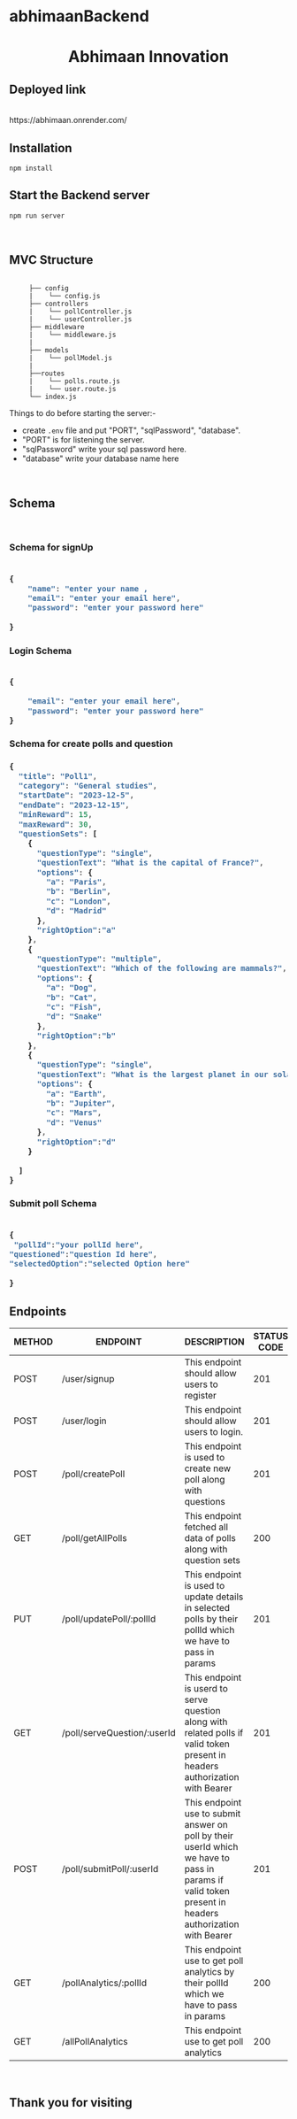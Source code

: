 # abhimaanBackend
<h1 align="center">Abhimaan Innovation </h1>

## Deployed link

<br>
https://abhimaan.onrender.com/

<br>

## Installation

```
npm install
```

## Start the Backend server 

```
npm run server
```


<br>

##  MVC Structure

```

     ├── config
     |    └── config.js
     ├── controllers
     |    └── pollController.js
     |    └── userController.js
     ├── middleware
     |    └── middleware.js
     |    
     ├── models
     |    └── pollModel.js
     |    
     ├──routes
     |    └── polls.route.js
     |    └── user.route.js
     └── index.js
```
Things to do before starting the server:- 

-  create `.env` file and put "PORT", "sqlPassword", "database".
- "PORT" is for listening the server.
- "sqlPassword" write your sql password here.
- "database" write your database name here

<br>

## Schema 

<br>

<h3><strong>Schema for signUp</strong><h3>

```js

{
    "name": "enter your name ,
    "email": "enter your email here",
    "password": "enter your password here"
   
}
```
<h3><strong>Login Schema </strong><h3>

```js

{
 
    "email": "enter your email here",
    "password": "enter your password here"
}
```

<h3><strong>Schema for create polls and question</strong><h3>

```js
{
  "title": "Poll1",
  "category": "General studies",
  "startDate": "2023-12-5",
  "endDate": "2023-12-15",
  "minReward": 15,
  "maxReward": 30,
  "questionSets": [
    {
      "questionType": "single",
      "questionText": "What is the capital of France?",
      "options": {
        "a": "Paris",
        "b": "Berlin",
        "c": "London",
        "d": "Madrid"
      },
      "rightOption":"a"
    },
    {
      "questionType": "multiple",
      "questionText": "Which of the following are mammals?",
      "options": {
        "a": "Dog",
        "b": "Cat",
        "c": "Fish",
        "d": "Snake"
      },
      "rightOption":"b"
    },
    {
      "questionType": "single",
      "questionText": "What is the largest planet in our solar system?",
      "options": {
        "a": "Earth",
        "b": "Jupiter",
        "c": "Mars",
        "d": "Venus"
      },
      "rightOption":"d"
    }
   
  ]
}
```
<h3><strong>Submit poll Schema </strong><h3>

```js

{
 "pollId":"your pollId here",
"questioned":"question Id here",
"selectedOption":"selected Option here"
   
}
```
## Endpoints

<table>
    <thead>
        <tr>
            <th>METHOD</th>
            <th>ENDPOINT</th>
            <th>DESCRIPTION</th>
            <th>STATUS CODE</th>
        </tr>
    </thead>
    <tbody>
        <tr>
            <td>POST</td>
            <td>/user/signup</td>
            <td>This endpoint should allow users to register</td>
            <td>201</td>
        </tr>
        <tr>
            <td>POST</td>
            <td>/user/login</td>
            <td>This endpoint should allow users to login.</td>
            <td>201</td>
        </tr>
        <tr>
            <td>POST</td>
            <td>/poll/createPoll</td>
            <td>This endpoint is used to create new poll along with questions</td>
            <td>201</td>
        </tr>
         <tr>
            <td>GET</td>
            <td>/poll/getAllPolls</td>
            <td>This endpoint fetched all data of polls along with question sets</td>
            <td>200</td>
        </tr>
         <tr>
            <td>PUT</td>
            <td>/poll/updatePoll/:pollId</td>
            <td>This endpoint is used to update details in selected polls by their pollId which we have to pass in params </td>
            <td>201</td>
        </tr>
        <tr>
            <td>GET</td>
            <td>/poll/serveQuestion/:userId</td>
            <td>This endpoint is userd to serve question along with related polls if valid token present in headers authorization with Bearer</td>
            <td>201</td>
        </tr>
        <tr>
            <td>POST</td>
            <td>/poll/submitPoll/:userId</td>
            <td>This endpoint use to submit answer on poll by their userId which we have to pass in params if valid token present in headers authorization with Bearer</td>
            <td>201</td>
        </tr> 
      <tr>
            <td>GET</td>
            <td>/pollAnalytics/:pollId</td>
            <td>This endpoint use to get poll analytics by their pollId which we have to pass in params </td>
            <td>200</td>
        </tr>
       <tr>
            <td>GET</td>
            <td>/allPollAnalytics</td>
            <td>This endpoint use to get poll analytics </td>
            <td>200</td>
        </tr>
    </tbody>
</table>


<br>

## Thank you for visiting

